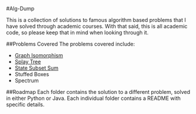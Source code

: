 #Alg-Dump

This is a collection of solutions to famous algorithm based problems that I have solved through academic courses. With that said, this is all academic code, so please keep that in mind when looking through it.

##Problems Covered
The problems covered include:
  * [Graph Isomorphism](http://en.wikipedia.org/wiki/Graph_isomorphism)
  * [Splay Tree](http://en.wikipedia.org/wiki/Splay_tree)
  * [State Subset Sum](http://en.wikipedia.org/wiki/Subset_sum_problem)
  * Stuffed Boxes
  * Spectrum

##Roadmap
Each folder contains the solution to a different problem, solved in either Python or Java. Each individual folder contains a README with specific details.
